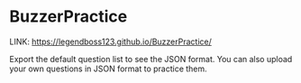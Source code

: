 # BuzzerPractice

LINK: https://legendboss123.github.io/BuzzerPractice/

Export the default question list to see the JSON format.
You can also upload your own questions in JSON format to practice them.
